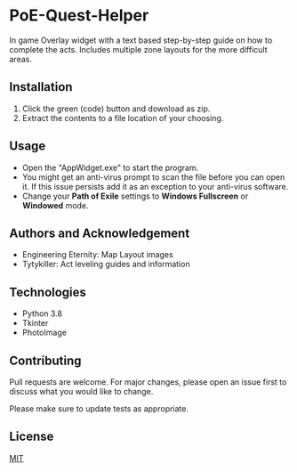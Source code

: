 # PoE-Quest-Helper
In game Overlay widget with a text based step-by-step guide on how to complete the acts. Includes multiple zone layouts for the more difficult areas. 


## Installation 
1. Click the green (code) button and download as zip. 
2. Extract the contents to a file location of your choosing.

## Usage
- Open the "AppWidget.exe" to start the program. 
- You might get an anti-virus prompt to scan the file before you can open it. If this issue persists add it as an exception to your anti-virus software. 
- Change your __Path of Exile__ settings to __Windows Fullscreen__ or __Windowed__ mode. 
 

## Authors and Acknowledgement 
- Engineering Eternity: Map Layout images 
- Tytykiller: Act leveling guides and information


## Technologies 
- Python 3.8 
- Tkinter 
- PhotoImage

## Contributing
Pull requests are welcome. For major changes, please open an issue first to discuss what you would like to change.

Please make sure to update tests as appropriate.

## License
[MIT](https://choosealicense.com/licenses/mit/)

